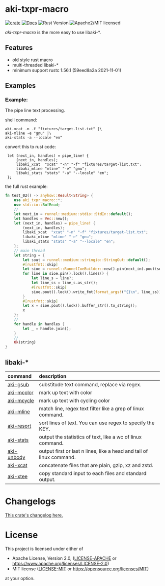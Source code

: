 # aki-txpr-macro

[![crate][crate-image]][crate-link]
[![Docs][docs-image]][docs-link]
![Rust Version][rustc-image]
![Apache2/MIT licensed][license-image]

*aki-txpr-macro* is the more easy to use libaki-*.

## Features

- old style rust macro
- multi-threaded libaki-*
- minimum support rustc 1.56.1 (59eed8a2a 2021-11-01)


## Examples

### Example:

The pipe line text processing.

shell command:

```
aki-xcat -n -f "fixtures/target-list.txt" |\
aki-mline -e "gnu" |\
aki-stats -a --locale "en"
```

convert this to rust code:

```
 let (next_in, handles) = pipe_line! {
     (next_in, handles);
     libaki_xcat  "xcat" "-n" "-f" "fixtures/target-list.txt";
     libaki_mline "mline" "-e" "gnu";
     libaki_stats "stats" "-a" "--locale" "en";
 };
```

the full rust example:

```rust
fn test_02() -> anyhow::Result<String> {
    use aki_txpr_macro::*;
    use std::io::BufRead;
    //
    let next_in = runnel::medium::stdio::StdIn::default();
    let handles = Vec::new();
    let (next_in, handles) = pipe_line! {
        (next_in, handles);
        libaki_xcat  "xcat" "-n" "-f" "fixtures/target-list.txt";
        libaki_mline "mline" "-e" "gnu";
        libaki_stats "stats" "-a" "--locale" "en";
    };
    // main thread
    let string = {
        let sout = runnel::medium::stringio::StringOut::default();
        #[rustfmt::skip]
        let sioe = runnel::RunnelIoeBuilder::new().pin(next_in).pout(sout).build();
        for line in sioe.pin().lock().lines() {
            let line_s = line?;
            let line_ss = line_s.as_str();
            #[rustfmt::skip]
            sioe.pout().lock().write_fmt(format_args!("{}\n", line_ss))?;
        }
        #[rustfmt::skip]
        let x = sioe.pout().lock().buffer_str().to_string();
        x
    };
    //
    for handle in handles {
        let _ = handle.join();
    }
    //
    Ok(string)
}
```

## libaki-*

| command | description |
|:--------|:------------|
| [aki-gsub]   | substitude text command, replace via regex. |
| [aki-mcolor] | mark up text with color |
| [aki-mcycle] | mark up text with cycling color |
| [aki-mline]  | match line, regex text filter like a grep of linux command. |
| [aki-resort] | sort lines of text. You can use regex to specify the KEY. |
| [aki-stats]  | output the statistics of text, like a wc of linux command. |
| [aki-unbody] | output first or last n lines, like a head and tail of linux command. |
| [aki-xcat]   | concatenate files that are plain, gzip, xz and zstd. |
| [aki-xtee]   | copy standard input to each files and standard output. |

[aki-gsub]:https://crates.io/crates/aki-gsub
[aki-mcolor]:https://crates.io/crates/aki-mcolor
[aki-mcycle]:https://crates.io/crates/aki-mcycle
[aki-mline]:https://crates.io/crates/aki-mline
[aki-resort]:https://crates.io/crates/aki-resort
[aki-stats]:https://crates.io/crates/aki-stats
[aki-unbody]:https://crates.io/crates/aki-unbody
[aki-xcat]:https://crates.io/crates/aki-xcat
[aki-xtee]:https://crates.io/crates/aki-xtee

# Changelogs

[This crate's changelog here.](https://github.com/aki-akaguma/aki-txpr-macro/blob/main/CHANGELOG.md)

# License

This project is licensed under either of

 * Apache License, Version 2.0, ([LICENSE-APACHE](LICENSE-APACHE) or
   https://www.apache.org/licenses/LICENSE-2.0)
 * MIT license ([LICENSE-MIT](LICENSE-MIT) or
   https://opensource.org/licenses/MIT)

at your option.

[//]: # (badges)

[crate-image]: https://img.shields.io/crates/v/aki-txpr-macro.svg
[crate-link]: https://crates.io/crates/aki-txpr-macro
[docs-image]: https://docs.rs/aki-txpr-macro/badge.svg
[docs-link]: https://docs.rs/aki-txpr-macro/
[rustc-image]: https://img.shields.io/badge/rustc-1.56+-blue.svg
[license-image]: https://img.shields.io/badge/license-Apache2.0/MIT-blue.svg
